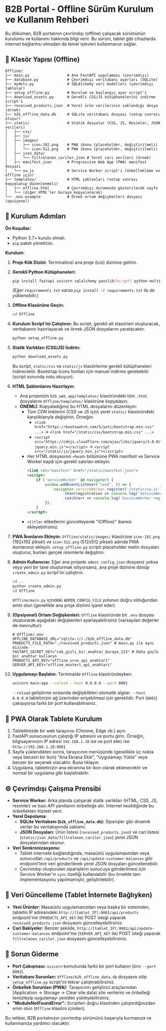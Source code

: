 # B2B Portal - Offline Sürüm Kurulum ve Kullanım Rehberi

Bu döküman, B2B portalının çevrimdışı (offline) çalışacak sürümünün kurulumu ve kullanımı hakkında bilgi verir. Bu sürüm, tablet gibi cihazlarda internet bağlantısı olmadan da temel işlevleri kullanmanızı sağlar.

## 📂 Klasör Yapısı (Offline)

```
Offline/
├── main.py                 # Ana FastAPI uygulaması (çevrimdışı)
├── database.py             # Çevrimdışı veritabanı ayarları (SQLite)
├── models.py               # SQLAlchemy veri modelleri (çevrimdışı tablolar)
├── setup_offline.py        # Kurulum ve başlangıç ayar script'i
├── download_assets.py      # Gerekli CSS/JS kütüphanelerini indirme script'i
├── received_products.json  # Yerel ürün verilerinin saklandığı dosya (örnek)
├── b2b_offline_data.db     # SQLite veritabanı dosyası (setup sonrası oluşur)
├── static/                 # Statik dosyalar (CSS, JS, Resimler, JSON verileri)
│   ├── css/
│   ├── js/
│   ├── images/
│   │   ├── icon-192.png    # PWA ikonu (placeholder, değiştirilmeli)
│   │   └── icon-512.png    # PWA ikonu (placeholder, değiştirilmeli)
│   ├── json_data/
│   │   └── filtrelenen_cariler.json # Yerel cari verileri (örnek)
│   ├── manifest.json       # Progressive Web App (PWA) manifest dosyası
│   └── sw.js               # Service Worker script'i (önbellekleme ve offline için)
├── templates/              # HTML şablonları (setup sonrası kopyalanıp düzenlenmeli)
│   ├── offline.html        # Çevrimdışı durumunda gösterilecek sayfa
│   └── (diğer HTML'ler buraya kopyalanacak)
└── .env.example            # Örnek ortam değişkenleri dosyası (opsiyonel)
```

## 🚀 Kurulum Adımları

**Ön Koşullar:**
* Python 3.7+ kurulu olmalı.
* `pip` paket yöneticisi.

**Kurulum:**

1.  **Proje Kök Dizini:** Terminalinizi ana proje (`b2b`) dizinine getirin.
2.  **Gerekli Python Kütüphaneleri:**
    ```bash
    pip install fastapi uvicorn sqlalchemy passlib[bcrypt] python-multipart jinja2 python-dotenv requests
    ```
    *(Eğer `requirements.txt` varsa `pip install -r requirements.txt` ile de yüklenebilir.)*

3.  **Offline Klasörüne Geçin:**
    ```bash
    cd Offline
    ```

4.  **Kurulum Script'ini Çalıştırın:**
    Bu script, gerekli alt klasörleri oluşturacak, veritabanını hazırlayacak ve örnek JSON dosyalarını yaratacaktır.
    ```bash
    python setup_offline.py
    ```

5.  **Statik Varlıkları (CSS/JS) İndirin:**
    ```bash
    python download_assets.py
    ```
    Bu script, `static/css` ve `static/js` klasörlerine gerekli kütüphaneleri indirecektir. Bootstrap Icons fontları için manuel indirme gerekebilir (script sonunda notu okuyun).

6.  **HTML Şablonlarını Hazırlayın:**
    *   Ana projenizin `b2b_web_app/templates/` klasöründeki tüm `.html` dosyalarını `Offline/templates/` klasörüne kopyalayın.
    *   **ÖNEMLİ:** Kopyaladığınız bu HTML dosyalarını düzenleyin:
        *   Tüm CDN linklerini (CSS ve JS için) yerel `static/` klasöründeki karşılıklarıyla değiştirin. Örneğin:
            *   `<link href="https://bootswatch.com/5/yeti/bootstrap.min.css" ...>` -> `<link href="/static/css/bootstrap.min.css" ...>`
            *   `<script src="https://cdnjs.cloudflare.com/ajax/libs/jquery/3.6.0/jquery.min.js"></script>` -> `<script src="/static/js/jquery.min.js"></script>`
        *   Her HTML dosyasının `<head>` bölümüne PWA manifest ve Service Worker kaydı için gerekli satırları ekleyin:
            ```html
            <link rel="manifest" href="/static/manifest.json">
            <script>
                if ('serviceWorker' in navigator) {
                    window.addEventListener('load', () => {
                        navigator.serviceWorker.register('/static/sw.js')
                            .then(registration => console.log('ServiceWorker registration successful with scope: ', registration.scope))
                            .catch(err => console.log('ServiceWorker registration failed: ', err));
                    });
                }
            </script>
            ```
        * `<title>` etiketlerini güncelleyerek "(Offline)" ibaresi ekleyebilirsiniz.

7.  **PWA İkonlarını Ekleyin:**
    `Offline/static/images/` klasörüne `icon-192.png` (192x192 piksel) ve `icon-512.png` (512x512 piksel) adında PWA ikonlarınızı ekleyin. `setup_offline.py` scripti placeholder metin dosyaları oluşturur, bunları gerçek resimlerle değiştirin.

8.  **Admin Kullanıcısı:**
    Eğer ana projede `admin_config.json` dosyanız yoksa veya yeni bir tane oluşturmak istiyorsanız, ana proje dizinine dönüp `create_admin.py` script'ini çalıştırın.
    ```bash
    cd .. 
    python create_admin.py
    cd Offline 
    ```
    `Offline/main.py` içindeki `ADMIN_CONFIG_FILE` yolunun doğru olduğundan emin olun (genellikle ana proje dizinini işaret eder).

9.  **(Opsiyonel) Ortam Değişkenleri:**
    `Offline` klasöründe bir `.env` dosyası oluşturarak aşağıdaki değişkenleri ayarlayabilirsiniz (varsayılan değerler de mevcuttur):
    ```env
    # Offline/.env
    OFFLINE_DATABASE_URL="sqlite:///./b2b_offline_data.db"
    PRODUCTS_FILE_PATH="./received_products.json" # main.py ile aynı dizinde
    FASTAPI_SECRET_KEY="cok_gizli_bir_anahtar_buraya_123" # Daha güçlü bir anahtar kullanın
    PRODUCTS_API_KEY="offline_urun_api_anahtari"
    SERVER_API_KEY="offline_musteri_api_anahtari"
    ```

10. **Uygulamayı Başlatın:**
    Terminalde `Offline` klasöründeyken:
    ```bash
    uvicorn main:app --reload --host 0.0.0.0 --port 8001
    ```
    `--reload` geliştirme sırasında değişiklikleri otomatik algılar. `--host 0.0.0.0` tabletinizin ağ üzerinden erişebilmesi için gereklidir. Port (`8001`) çakışıyorsa farklı bir port kullanabilirsiniz.

## 📱 PWA Olarak Tablete Kurulum

1.  Tablettinizde bir web tarayıcısı (Chrome, Edge vb.) açın.
2.  FastAPI sunucusunun çalıştığı IP adresini ve portu girin. Örneğin, bilgisayarınızın IP adresi `192.168.1.10` ise ve port `8001` ise: `http://192.168.1.10:8001`
3.  Sayfa yüklendikten sonra, tarayıcının menüsünde (genellikle üç nokta veya benzeri bir ikon) "Ana Ekrana Ekle", "Uygulamayı Yükle" veya benzer bir seçenek olacaktır. Buna tıklayın.
4.  Uygulama, tabletinizin ana ekranına bir ikon olarak eklenecektir ve normal bir uygulama gibi başlatılabilir.

## ⚙️ Çevrimdışı Çalışma Prensibi

*   **Service Worker:** Arka planda çalışarak statik varlıkları (HTML, CSS, JS, resimler) ve bazı API yanıtlarını önbelleğe alır. İnternet kesildiğinde bu önbellekten hizmet verir.
*   **Yerel Depolama:**
    *   **SQLite Veritabanı (`b2b_offline_data.db`):** Siparişler gibi dinamik veriler bu veritabanında saklanır.
    *   **JSON Dosyaları:** Ürün listesi (`received_products.json`) ve cari listesi (`static/json_data/filtrelenen_cariler.json`) yerel JSON dosyalarından okunur.
*   **Veri Senkronizasyonu:**
    *   Tablet internete bağlandığında, masaüstü uygulamasından veya sunucudan `/api/products` ve `/api/update-customer-balances` gibi endpoint'lere veri gönderilerek yerel JSON dosyaları güncellenebilir.
    *   Çevrimdışı oluşturulan siparişlerin sunucuya gönderilmesi için Service Worker'ın `sync` özelliği kullanılabilir (bu örnekte tam implementasyonu yapılmamıştır, geliştirilebilir).

## 🔄 Veri Güncelleme (Tablet İnternete Bağlıyken)

*   **Yeni Ürünler:** Masaüstü uygulamanızdan veya başka bir sistemden, tabletin IP adresindeki `http://[tablet_IP]:8001/api/products` endpoint'ine (`PRODUCTS_API_KEY` ile) POST isteği yaparak `received_products.json` dosyasını güncelleyebilirsiniz.
*   **Cari Bakiyeler:** Benzer şekilde, `http://[tablet_IP]:8001/api/update-customer-balances` endpoint'ine (`SERVER_API_KEY` ile) POST isteği yaparak `filtrelenen_cariler.json` dosyasını güncelleyebilirsiniz.

## 🔧 Sorun Giderme

*   **Port Çakışması:** `uvicorn` komutunda farklı bir port kullanın (örn: `--port 8002`).
*   **Veritabanı Sorunları:** `Offline/b2b_offline_data.db` dosyasını silip `setup_offline.py` script'ini tekrar çalıştırabilirsiniz.
*   **Önbellek Sorunları (PWA):** Tarayıcının geliştirici araçlarından (Application -> Storage -> Clear site data) site verilerini ve önbelleği temizleyip uygulamayı yeniden yükleyebilirsiniz.
*   **"ModuleNotFoundError":** Scriptleri doğru klasörden çalıştırdığınızdan emin olun (`Offline` klasörü içinden).

Bu rehber, B2B portalınızın çevrimdışı sürümünü başarıyla kurmanıza ve kullanmanıza yardımcı olacaktır. 